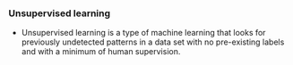 ### Unsupervised learning 
* Unsupervised learning is a type of machine learning that looks for previously undetected patterns in a data set with no pre-existing labels and with a minimum of human supervision. 
